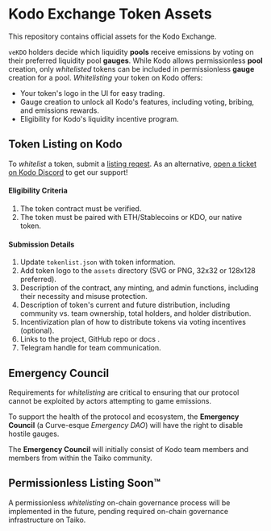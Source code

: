 # Kodo Exchange Token Assets

This repository contains official assets for the Kodo Exchange.

`veKDO` holders decide which liquidity **pools** receive emissions by voting on their preferred liquidity pool **gauges**. While Kodo allows permissionless **pool** creation, only *whitelisted* tokens can be included in permissionless **gauge** creation for a pool. *Whitelisting* your token on Kodo offers:

- Your token's logo in the UI for easy trading.
- Gauge creation to unlock all Kodo's features, including voting, bribing, and emissions rewards.
- Eligibility for Kodo's liquidity incentive program.

## Token Listing on Kodo

To *whitelist* a token, submit a [listing reqest](https://forms.gle/My8xpy7yAwW8rfdd8). As an alternative, [open a ticket on Kodo Discord](https://discord.com/invite/p99hk4actg) to get our support!

#### Eligibility Criteria

1. The token contract must be verified.
2. The token must be paired with ETH/Stablecoins or KDO, our native token.

#### Submission Details

1. Update `tokenlist.json` with token information.
2. Add token logo to the `assets` directory (SVG or PNG, 32x32 or 128x128 preferred).
3. Description of the contract, any minting, and admin functions, including their necessity and misuse protection.
4. Description of token's current and future distribution, including community vs. team ownership, total holders, and holder distribution.
5. Incentivization plan of how to distribute tokens via voting incentives (optional).
6. Links to the project, GitHub repo or docs .
7. Telegram handle for team communication.

## Emergency Council

Requirements for *whitelisting* are critical to ensuring that our protocol cannot be exploited by actors attempting to game emissions.

To support the health of the protocol and ecosystem, the **Emergency Council** (a Curve-esque *Emergency DAO*) will have the right to disable hostile gauges.

The **Emergency Council** will initially consist of Kodo team members and members from within the Taiko community.

## Permissionless Listing Soon™

A permissionless *whitelisting* on-chain governance process will be implemented in the future, pending required on-chain governance infrastructure on Taiko.
